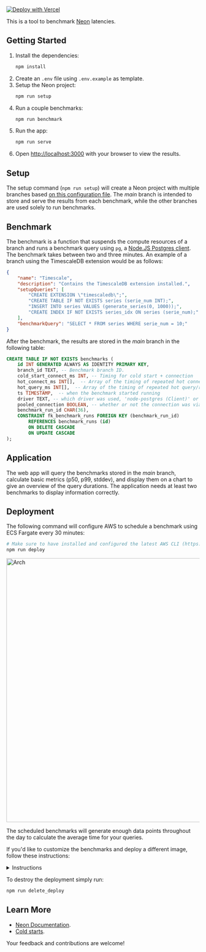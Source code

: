 [![Deploy with Vercel](https://vercel.com/button)](https://vercel.com/new/clone?repository-url=https%3A%2F%2Fgithub.com%2Fjoacoc%2Fneon-latency-benchmarks&env=CONNECTION_STRING&envDescription=Connection%20string%20returned%20by%20the%20setup%20step)

This is a tool to benchmark [Neon](http://neon.tech) latencies.

## Getting Started

1. Install the dependencies:
    ```bash
    npm install
    ```
2. Create an `.env` file using `.env.example` as template.
3. Setup the Neon project:
    ```bash
    npm run setup
    ```
4. Run a couple benchmarks:
    ```bash
    npm run benchmark
    ```
5. Run the app:
    ```bash
    npm run serve
    ```
6. Open [http://localhost:3000](http://localhost:3000) with your browser to view the results. 

## Setup

The setup command (`npm run setup`) will create a Neon project with multiple branches based [on this configuration file](https://github.com/joacoc/neon-latency-benchmarks/blob/main/setup/config.json). The _main_ branch is intended to store and serve the results from each benchmark, while the other branches are used solely to run benchmarks.

## Benchmark

The benchmark is a function that suspends the compute resources of a branch and runs a benchmark query using `pg`, a [Node.JS Postgres client](https://github.com/brianc/node-postgres). The benchmark takes between two and three minutes. An example of a branch using the TimescaleDB extension would be as follows:

```json
{
    "name": "Timescale",
    "description": "Contains the TimescaleDB extension installed.",
    "setupQueries": [
        "CREATE EXTENSION \"timescaledb\";",
        "CREATE TABLE IF NOT EXISTS series (serie_num INT);",
        "INSERT INTO series VALUES (generate_series(0, 1000));",
        "CREATE INDEX IF NOT EXISTS series_idx ON series (serie_num);"
    ],
    "benchmarkQuery": "SELECT * FROM series WHERE serie_num = 10;"
}
```

After the benchmark, the results are stored in the _main_ branch in the following table:

```sql
CREATE TABLE IF NOT EXISTS benchmarks (
    id INT GENERATED ALWAYS AS IDENTITY PRIMARY KEY,
    branch_id TEXT, -- Benchmark branch ID.
    cold_start_connect_ms INT, -- Timing for cold start + connection
    hot_connect_ms INT[],  -- Array of the timing of repeated hot connections
    hot_query_ms INT[],  -- Array of the timing of repeated hot query/responses
    ts TIMESTAMP,  -- when the benchmark started running
    driver TEXT, -- which driver was used, 'node-postgres (Client)' or '@neondatabase/serverless (Client)'
    pooled_connection BOOLEAN, -- whether or not the connection was via the pooled host or standard
    benchmark_run_id CHAR(36),
    CONSTRAINT fk_benchmark_runs FOREIGN KEY (benchmark_run_id)
        REFERENCES benchmark_runs (id)
        ON DELETE CASCADE
        ON UPDATE CASCADE
);
```

## Application

The web app will query the benchmarks stored in the _main_ branch, calculate basic metrics (p50, p99, stddev), and display them on a chart to give an overview of the query durations. The application needs at least two benchmarks to display information correctly.

## Deployment

The following command will configure AWS to schedule a benchmark using ECS Fargate every 30 minutes:

```bash
# Make sure to have installed and configured the latest AWS CLI (https://docs.aws.amazon.com/cli/latest/userguide/getting-started-install.html).
npm run deploy
```

<img width="688" alt="Arch" src="https://github.com/joacoc/neon-latency-benchmarks/assets/11491779/ceeffb66-10b9-49db-b639-b010f66eab54">

The scheduled benchmarks will generate enough data points throughout the day to calculate the average time for your queries.

If you'd like to customize the benchmarks and deploy a different image, follow these instructions:

<details>
<summary>Instructions</summary>

1. Fork the project.
2. Create a new branch.
3. Customize the benchmarks.
4. Replace the repository and branch name in the Dockerfile.
5. Build the Docker image:
    ```bash
    docker build --platform=linux/amd64 -t [your_username]/neon-latency-benchmarks:latest .
    ```
6. Push the Docker image:
    ```bash
    docker push [your_username]/neon-latency-benchmarks:latest
    ```
7. Run `npm run deploy`.

<br>
</details>

To destroy the deployment simply run:
```bash
npm run delete_deploy
```

## Learn More

- [Neon Documentation](https://neon.tech/docs/introduction).
- [Cold starts](https://neon.tech/blog/cold-starts-just-got-hot).

Your feedback and contributions are welcome!
